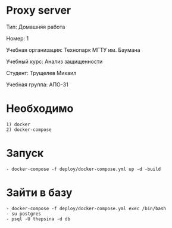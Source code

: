 # Proxy server
Тип: Домашняя работа

Номер: 1

Учебная организация: Технопарк МГТУ им. Баумана

Учебный курс: Анализ защищенности

Студент: Трущелев Михаил

Учебная группа: АПО-31

# Необходимо
```
1) docker
2) docker-compose
```

# Запуск
```
- docker-compose -f deploy/docker-compose.yml up -d -build
```

# Зайти в базу
```
- docker-compose -f deploy/docker-compose.yml exec /bin/bash
- su postgres
- psql -U thepsina -d db
```